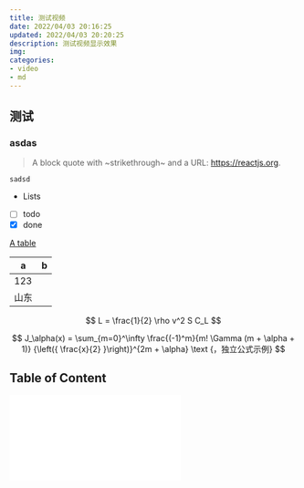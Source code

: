 ```yaml
---
title: 测试视频
date: 2022/04/03 20:16:25
updated: 2022/04/03 20:20:25
description: 测试视频显示效果
img: 
categories:
- video
- md
---
```


## 测试

### asdas
> A block quote with ~strikethrough~ and a URL: https://reactjs.org.


``sadsd``
* Lists
* [ ] todo
* [x] done

[A table](123123)

| a | b |
| - | - |
|123|   |
|山东|   |

$$
L = \frac{1}{2} \rho v^2 S C_L
$$

$$ J_\alpha(x) = \sum_{m=0}^\infty \frac{(-1)^m}{m! \Gamma (m + \alpha + 1)} {\left({ \frac{x}{2} }\right)}^{2m + \alpha} \text {，独立公式示例} $$
## Table of Content






<iframe src="//player.bilibili.com/player.html?aid=212317119&bvid=BV1aa41187LC&cid=552626201&page=1&as_wide=1&high_quality=1&danmaku=1" scrolling="no" border="0" frameborder="no" framespacing="0"> </iframe>